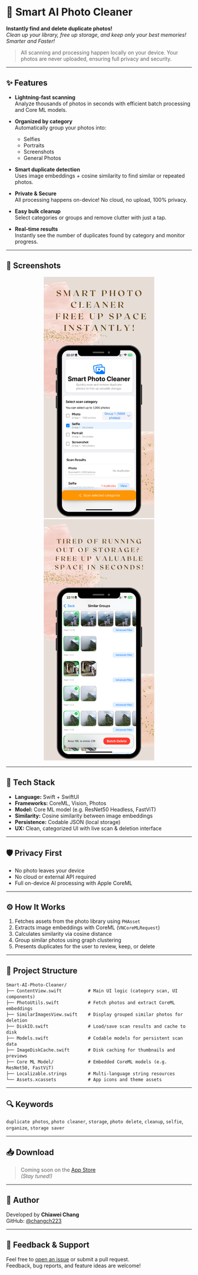# 🧠 Smart AI Photo Cleaner

**Instantly find and delete duplicate photos!**  
_Clean up your library, free up storage, and keep only your best memories! Smarter and Faster!_

> All scanning and processing happen locally on your device. Your photos are never uploaded, ensuring full privacy and security.

---

## ✨ Features

- **Lightning-fast scanning**  
  Analyze thousands of photos in seconds with efficient batch processing and Core ML models.

- **Organized by category**  
  Automatically group your photos into:
  - Selfies
  - Portraits
  - Screenshots
  - General Photos

- **Smart duplicate detection**  
  Uses image embeddings + cosine similarity to find similar or repeated photos.

- **Private & Secure**  
  All processing happens on-device! No cloud, no upload, 100% privacy.

- **Easy bulk cleanup**  
  Select categories or groups and remove clutter with just a tap.

- **Real-time results**  
  Instantly see the number of duplicates found by category and monitor progress.

---

## 📸 Screenshots

<div align="center">
  <img src="Screenshot/1.png" width="300"/>
  <img src="Screenshot/2.png" width="300"/>
</div>

---

## 🔧 Tech Stack

- **Language:** Swift + SwiftUI  
- **Frameworks:** CoreML, Vision, Photos  
- **Model:** Core ML model (e.g. ResNet50 Headless, FastViT)  
- **Similarity:** Cosine similarity between image embeddings  
- **Persistence:** Codable JSON (local storage)  
- **UX:** Clean, categorized UI with live scan & deletion interface  

---

## 🛡️ Privacy First

- No photo leaves your device  
- No cloud or external API required  
- Full on-device AI processing with Apple CoreML

---

## ⚙️ How It Works

1. Fetches assets from the photo library using `PHAsset`
2. Extracts image embeddings with CoreML (`VNCoreMLRequest`)
3. Calculates similarity via cosine distance
4. Group similar photos using graph clustering
5. Presents duplicates for the user to review, keep, or delete

---

## 📂 Project Structure

```plaintext
Smart-AI-Photo-Cleaner/
├── ContentView.swift          # Main UI logic (category scan, UI components)
├── PhotoUtils.swift           # Fetch photos and extract CoreML embeddings
├── SimilarImagesView.swift    # Display grouped similar photos for deletion
├── DiskIO.swift               # Load/save scan results and cache to disk
├── Models.swift               # Codable models for persistent scan data
├── ImageDiskCache.swift       # Disk caching for thumbnails and previews
├── Core ML Model/             # Embedded CoreML models (e.g. ResNet50, FastViT)
├── Localizable.strings        # Multi-language string resources
└── Assets.xcassets            # App icons and theme assets
```

---

## 🔍 Keywords

`duplicate photos`, `photo cleaner`, `storage`, `photo delete`, `cleanup`, `selfie`, `organize`, `storage saver`

---

## 📥 Download

> Coming soon on the [App Store](https://apps.apple.com/)  
_(Stay tuned!)_

---

## 👤 Author

Developed by **Chiawei Chang**  
GitHub: [@changch223](https://github.com/changch223)

---

## 🙌 Feedback & Support

Feel free to [open an issue](https://github.com/changch223/Smart-AI-Photo-Cleaner/issues) or submit a pull request.  
Feedback, bug reports, and feature ideas are welcome!
